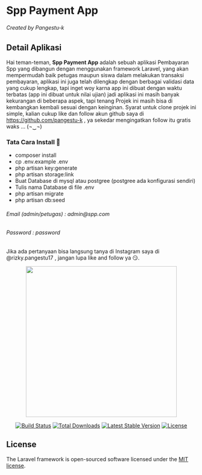 <h1>Spp Payment App</h1>
<h6 class="text-gray">Created by Pangestu-k</h6>

## Detail Aplikasi

Hai teman-teman, <b>Spp Payment App</b> adalah sebuah aplikasi Pembayaran Spp yang dibangun dengan menggunakan framework Laravel, yang akan mempermudah baik petugas maupun siswa dalam melakukan transaksi pembayaran, aplikasi ini juga telah dilengkap dengan berbagai validasi data yang cukup lengkap, tapi inget woy karna app ini dibuat dengan waktu terbatas (app ini dibuat untuk nilai ujian) jadi aplikasi ini masih banyak kekurangan di beberapa aspek, tapi tenang Projek ini masih bisa di kembangkan kembali sesuai dengan keinginan. Syarat untuk clone projek ini simple, kalian cukup like dan follow akun github saya di https://github.com/pangestu-k , ya sekedar mengingatkan follow itu gratis waks ... (¬‿¬)


<h3>Tata Cara Install 🌱</h3>

- composer install
- cp .env.example .env
- php artisan key:generate
- php artisan storage:link 
- Buat Database di mysql atau postgree (postgree ada konfigurasi sendiri)
- Tulis nama Database di file .env
- php artisan migrate
- php artisan db:seed 

<h6 class="text-gray">Email (admin/petugas) : admin@spp.com</h6>
<h6 class="text-gray">Password	            : password</h6> 


Jika ada pertanyaan bisa langsung tanya di Instagram saya di @rizky.pangestu17 , jangan lupa like and follow ya 😏.


<p align="center"><a href="https://laravel.com" target="_blank"><img src="https://raw.githubusercontent.com/laravel/art/master/logo-lockup/5%20SVG/2%20CMYK/1%20Full%20Color/laravel-logolockup-cmyk-red.svg" width="400"></a></p>

<p align="center">
<a href="https://travis-ci.org/laravel/framework"><img src="https://travis-ci.org/laravel/framework.svg" alt="Build Status"></a>
<a href="https://packagist.org/packages/laravel/framework"><img src="https://img.shields.io/packagist/dt/laravel/framework" alt="Total Downloads"></a>
<a href="https://packagist.org/packages/laravel/framework"><img src="https://img.shields.io/packagist/v/laravel/framework" alt="Latest Stable Version"></a>
<a href="https://packagist.org/packages/laravel/framework"><img src="https://img.shields.io/packagist/l/laravel/framework" alt="License"></a>
</p>

## License

The Laravel framework is open-sourced software licensed under the [MIT license](https://opensource.org/licenses/MIT).
